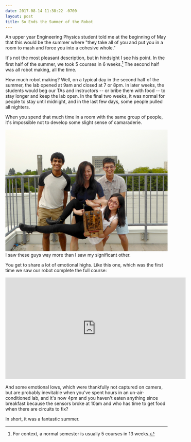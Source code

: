 ```yaml
---
date: 2017-08-14 11:38:22 -0700
layout: post
title: So Ends the Summer of the Robot
---
```

An upper year Engineering Physics student told me at the beginning of May that this would be the summer where "they take all of you and put you in a room to mash and force you into a cohesive whole."

It's not the most pleasant description, but in hindsight I see his point. In the first half of the summer, we took 5 courses in 6 weeks.[^1] The second half was all robot making, all the time.

How much robot making? Well, on a typical day in the second half of the summer, the lab opened at 9am and closed at 7 or 8pm. In later weeks, the students would beg our TAs and instructors -- or bribe them with food -- to stay longer and keep the lab open. In the final two weeks, it was normal for people to stay until midnight, and in the last few days, some people pulled all nighters.

When you spend that much time in a room with the same group of people, it's impossible not to develop some slight sense of camaraderie.

![The Walkerville Elementary robot-makers](/assets/images/2017/robot-walkerville-group.jpg)
<span class="caption">I saw these guys way more than I saw my significant other.</span>

You get to share a lot of emotional highs. Like this one, which was the first time we saw our robot complete the full course:

<iframe width="560" height="315" src="https://www.youtube.com/embed/9E3HC_OsRDA" frameborder="0" allowfullscreen></iframe>

And some emotional lows, which were thankfully not captured on camera, but are probably inevitable when you've spent hours in an un-air-conditioned lab, and it's now 4pm and you haven't eaten anything since breakfast because the sensors broke at 10am and who has time to get food when there are circuits to fix?

In short, it was a fantastic summer.


[^1]: For context, a normal semester is usually 5 courses in 13 weeks.
